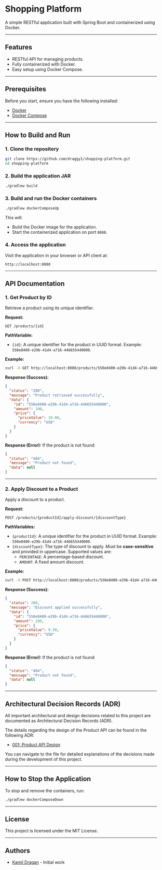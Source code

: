 
# Shopping Platform

A simple RESTful application built with Spring Boot and containerized using Docker.

---

## Features

- RESTful API for managing products.
- Fully containerized with Docker.
- Easy setup using Docker Compose.

---

## Prerequisites

Before you start, ensure you have the following installed:

- [Docker](https://www.docker.com/)
- [Docker Compose](https://docs.docker.com/compose/)

---

## How to Build and Run

### 1. Clone the repository
```bash
git clone https://github.com/draggy1/shopping-platform.git
cd shopping-platform
```

### 2. Build the application JAR
```bash
./gradlew build
```

### 3. Build and run the Docker containers
```bash
./gradlew dockerComposeUp
```

This will:
- Build the Docker image for the application.
- Start the containerized application on port `8080`.

### 4. Access the application
Visit the application in your browser or API client at:
```
http://localhost:8080
```

---

## API Documentation

### 1. **Get Product by ID**
Retrieve a product using its unique identifier.

**Request:**
```http
GET /products/{id}
```

**PathVariable:**
- `{id}`: A unique identifier for the product in UUID format. Example: `550e8400-e29b-41d4-a716-446655440000`.

**Example:**
```bash
curl -X GET http://localhost:8080/products/550e8400-e29b-41d4-a716-446655440000
```

**Response (Success):**

```json
{
  "status": "200",
  "message": "Product retrieved successfully",
  "data": {
    "id": "550e8400-e29b-41d4-a716-446655440000",
    "amount": 100,
    "price": {
      "priceValue": 10.00,
      "currency": "USD"
    }
  }
}
```

**Response (Error):**
If the product is not found:
```json
{
  "status": "404",
  "message": "Product not found",
  "data": null
}
```

---

### 2. **Apply Discount to a Product**
Apply a discount to a product.

**Request:**
```http
POST /products/{productId}/apply-discount/{discountType}
```

**PathVariables:**
- `{productId}`: A unique identifier for the product in UUID format. Example: `550e8400-e29b-41d4-a716-446655440000`.
- `{discountType}`: The type of discount to apply. Must be **case-sensitive** and provided in uppercase. Supported values are:
    - `PERCENTAGE`: A percentage-based discount.
    - `AMOUNT`: A fixed amount discount.

**Example:**
```bash
curl -X POST http://localhost:8080/products/550e8400-e29b-41d4-a716-446655440000/apply-discount/PERCENTAGE
```

**Response (Success):**

```json
{
  "status": 200,
  "message": "Discount applied successfully",
  "data": {
    "id": "550e8400-e29b-41d4-a716-446655440000",
    "amount": 100,
    "price": {
      "priceValue": 9.50,
      "currency": "USD"
    }
  }
}
```

**Response (Error):**
If the product is not found:
```json
{
  "status": "404",
  "message": "Product not found",
  "data": null
}
```


---

## Architectural Decision Records (ADR)

All important architectural and design decisions related to this project are documented as Architectural Decision Records (ADR).

The details regarding the design of the Product API can be found in the following ADR:
- [001: Product API Design](docks/adr/001-product-api.md)

You can navigate to the file for detailed explanations of the decisions made during the development of this project.

---

## How to Stop the Application

To stop and remove the containers, run:
```bash
./gradlew dockerComposeDown
```

---

## License

This project is licensed under the MIT License.

---

## Authors

- [Kamil Dragan](https://github.com/draggy1) - Initial work